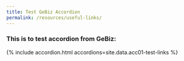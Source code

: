 ```yaml
---
title: Test GeBiz Accordion
permalink: /resources/useful-links/
---
```


### This is to test accordion from GeBiz:

{% include accordion.html accordions=site.data.acc01-test-links %}
